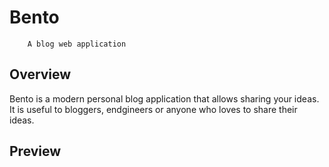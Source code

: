 # Bento

        A blog web application

## Overview

Bento is a modern personal blog application that allows sharing your ideas.
It is useful to bloggers, endgineers or anyone who loves to share their ideas.

## Preview

